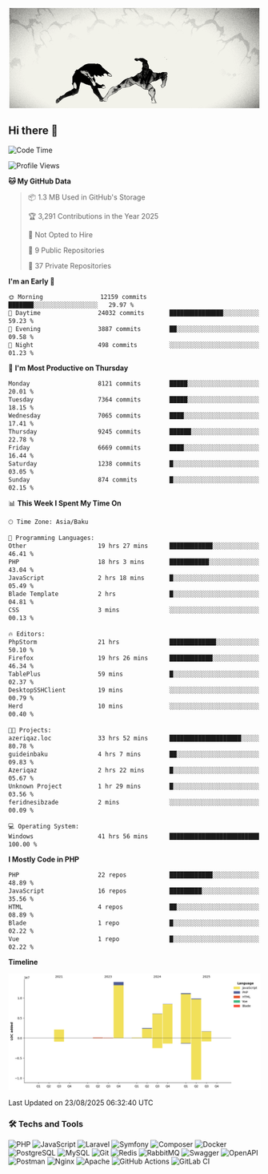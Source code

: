 <!--WALLPAPER-->
<p align='center'>
  <img src='assets/wallpapers/19.gif' alt='Banner'>
</p>
<!--/WALLPAPER-->

## Hi there 👋

<!--START_SECTION:waka-->
![Code Time](http://img.shields.io/badge/Code%20Time-173%20hrs%207%20mins-blue)

![Profile Views](http://img.shields.io/badge/Profile%20Views-0-blue)

**🐱 My GitHub Data** 

> 📦 1.3 MB Used in GitHub's Storage 
 > 
> 🏆 3,291 Contributions in the Year 2025
 > 
> 🚫 Not Opted to Hire
 > 
> 📜 9 Public Repositories 
 > 
> 🔑 37 Private Repositories 
 > 
**I'm an Early 🐤** 

```text
🌞 Morning                12159 commits       ███████░░░░░░░░░░░░░░░░░░   29.97 % 
🌆 Daytime                24032 commits       ███████████████░░░░░░░░░░   59.23 % 
🌃 Evening                3887 commits        ██░░░░░░░░░░░░░░░░░░░░░░░   09.58 % 
🌙 Night                  498 commits         ░░░░░░░░░░░░░░░░░░░░░░░░░   01.23 % 
```
📅 **I'm Most Productive on Thursday** 

```text
Monday                   8121 commits        █████░░░░░░░░░░░░░░░░░░░░   20.01 % 
Tuesday                  7364 commits        █████░░░░░░░░░░░░░░░░░░░░   18.15 % 
Wednesday                7065 commits        ████░░░░░░░░░░░░░░░░░░░░░   17.41 % 
Thursday                 9245 commits        ██████░░░░░░░░░░░░░░░░░░░   22.78 % 
Friday                   6669 commits        ████░░░░░░░░░░░░░░░░░░░░░   16.44 % 
Saturday                 1238 commits        █░░░░░░░░░░░░░░░░░░░░░░░░   03.05 % 
Sunday                   874 commits         █░░░░░░░░░░░░░░░░░░░░░░░░   02.15 % 
```


📊 **This Week I Spent My Time On** 

```text
🕑︎ Time Zone: Asia/Baku

💬 Programming Languages: 
Other                    19 hrs 27 mins      ████████████░░░░░░░░░░░░░   46.41 % 
PHP                      18 hrs 3 mins       ███████████░░░░░░░░░░░░░░   43.04 % 
JavaScript               2 hrs 18 mins       █░░░░░░░░░░░░░░░░░░░░░░░░   05.49 % 
Blade Template           2 hrs               █░░░░░░░░░░░░░░░░░░░░░░░░   04.81 % 
CSS                      3 mins              ░░░░░░░░░░░░░░░░░░░░░░░░░   00.13 % 

🔥 Editors: 
PhpStorm                 21 hrs              █████████████░░░░░░░░░░░░   50.10 % 
Firefox                  19 hrs 26 mins      ████████████░░░░░░░░░░░░░   46.34 % 
TablePlus                59 mins             █░░░░░░░░░░░░░░░░░░░░░░░░   02.37 % 
DesktopSSHClient         19 mins             ░░░░░░░░░░░░░░░░░░░░░░░░░   00.79 % 
Herd                     10 mins             ░░░░░░░░░░░░░░░░░░░░░░░░░   00.40 % 

🐱‍💻 Projects: 
azeriqaz.loc             33 hrs 52 mins      ████████████████████░░░░░   80.78 % 
guideinbaku              4 hrs 7 mins        ██░░░░░░░░░░░░░░░░░░░░░░░   09.83 % 
Azeriqaz                 2 hrs 22 mins       █░░░░░░░░░░░░░░░░░░░░░░░░   05.67 % 
Unknown Project          1 hr 29 mins        █░░░░░░░░░░░░░░░░░░░░░░░░   03.56 % 
feridnesibzade           2 mins              ░░░░░░░░░░░░░░░░░░░░░░░░░   00.09 % 

💻 Operating System: 
Windows                  41 hrs 56 mins      █████████████████████████   100.00 % 
```

**I Mostly Code in PHP** 

```text
PHP                      22 repos            ████████████░░░░░░░░░░░░░   48.89 % 
JavaScript               16 repos            █████████░░░░░░░░░░░░░░░░   35.56 % 
HTML                     4 repos             ██░░░░░░░░░░░░░░░░░░░░░░░   08.89 % 
Blade                    1 repo              █░░░░░░░░░░░░░░░░░░░░░░░░   02.22 % 
Vue                      1 repo              █░░░░░░░░░░░░░░░░░░░░░░░░   02.22 % 
```



**Timeline**

![Lines of Code chart](https://raw.githubusercontent.com/feridnesibzade/feridnesibzade/main/assets/bar_graph.png)


 Last Updated on 23/08/2025 06:32:40 UTC
<!--END_SECTION:waka-->

### 🛠️ Techs and Tools

![PHP](https://img.shields.io/badge/PHP-777BB4?style=for-the-badge&logo=php&logoColor=white)
![JavaScript](https://img.shields.io/badge/JavaScript-F7DF1E?style=for-the-badge&logo=javascript&logoColor=000)
![Laravel](https://img.shields.io/badge/Laravel-F55247?style=for-the-badge&logo=laravel&logoColor=white)
![Symfony](https://img.shields.io/badge/Symfony-000000?style=for-the-badge&logo=symfony&logoColor=white)
![Composer](https://img.shields.io/badge/Composer-885630?style=for-the-badge&logo=composer&logoColor=white)
![Docker](https://img.shields.io/badge/Docker-2496ED?style=for-the-badge&logo=docker&logoColor=white)
![PostgreSQL](https://img.shields.io/badge/PostgreSQL-4169E1?style=for-the-badge&logo=postgresql&logoColor=white)
![MySQL](https://img.shields.io/badge/MySQL-4479A1?style=for-the-badge&logo=mysql&logoColor=white)
![Git](https://img.shields.io/badge/Git-F05032?style=for-the-badge&logo=git&logoColor=white)
![Redis](https://img.shields.io/badge/Redis-DC382D?style=for-the-badge&logo=redis&logoColor=white)
![RabbitMQ](https://img.shields.io/badge/RabbitMQ-FF6600?style=for-the-badge&logo=rabbitmq&logoColor=white)
![Swagger](https://img.shields.io/badge/Swagger-85EA2D?style=for-the-badge&logo=swagger&logoColor=black)
![OpenAPI](https://img.shields.io/badge/OpenAPI-6BA539?style=for-the-badge&logo=openapiinitiative&logoColor=white)
![Postman](https://img.shields.io/badge/Postman-FF6C37?style=for-the-badge&logo=postman&logoColor=white)
![Nginx](https://img.shields.io/badge/Nginx-009639?style=for-the-badge&logo=nginx&logoColor=white)
![Apache](https://img.shields.io/badge/Apache-D22128?style=for-the-badge&logo=apache&logoColor=white)
![GitHub Actions](https://img.shields.io/badge/GitHub%20Actions-2088FF?style=for-the-badge&logo=githubactions&logoColor=white)
![GitLab CI](https://img.shields.io/badge/GitLab%20CI-FC6D26?style=for-the-badge&logo=gitlab&logoColor=white)

